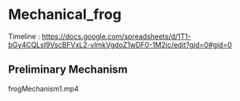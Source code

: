 # Mechanical_frog

Timeline : https://docs.google.com/spreadsheets/d/1T1-bGy4CQLsI9VscBFVxL2-vlmkVgdoZ1wDF0-1M2jc/edit?gid=0#gid=0

## Preliminary Mechanism

frogMechanism1.mp4
